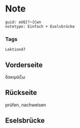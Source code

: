 # Note
```
guid: oUQ]?~{Cwn
notetype: Einfach + Eselsbrücke
```

### Tags
```
Lektion47
```

## Vorderseite
δοκιμάζω

## Rückseite
prüfen, nachweisen

## Eselsbrücke

